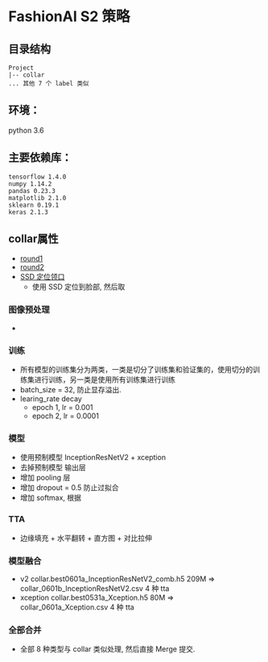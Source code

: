 # FashionAI S2 策略

## 目录结构
```
Project
|-- collar 
... 其他 7 个 label 类似
```
## 环境：
python 3.6

## 主要依赖库：
```
tensorflow 1.4.0
numpy 1.14.2
pandas 0.23.3
matplotlib 2.1.0
sklearn 0.19.1
keras 2.1.3
```

## collar属性

- [round1]()
- [round2]()
- [SSD 定位领口]()
    - 使用 SSD 定位到脸部, 然后取

### 图像预处理
- 

### 训练
- 所有模型的训练集分为两类，一类是切分了训练集和验证集的，使用切分的训练集进行训练，另一类是使用所有训练集进行训练
- batch_size = 32, 防止显存溢出.
- learing_rate decay
    - epoch 1, lr = 0.001
    - epoch 2, lr = 0.0001

### 模型
- 使用预制模型 InceptionResNetV2 + xception
- 去掉预制模型 输出层
- 增加 pooling 层
- 增加 dropout = 0.5 防止过拟合
- 增加 softmax, 根据

### TTA
- 边缘填充 + 水平翻转 + 直方图 + 对比拉伸

### 模型融合
- v2 collar.best0601a_InceptionResNetV2_comb.h5 209M => collar_0601b_InceptionResNetV2.csv 4 种 tta
- xception collar.best0531a_Xception.h5 80M => collar_0601a_Xception.csv 4 种 tta

### 全部合并
- 全部 8 种类型与 collar 类似处理, 然后直接 Merge 提交.